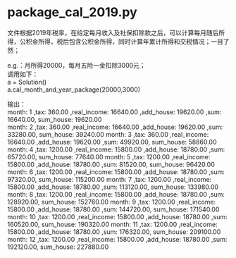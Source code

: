 # package_cal_2019.py

文件根据2019年税率，在给定每月收入及社保扣除款之后，可以计算每月随后所得，公积金所得，税后包含公积金所得，同时计算年累计所得和交税情况；一目了然；

e.g.：月所得20000，每月五险一金扣除3000元；  
调用如下：  
a = Solution()   
a.cal_month_and_year_package(20000,3000)   

输出：  
month: 1 ,tax: 360.00 ,real_income: 16640.00 ,add_house: 19620.00 ,sum: 16640.00, sum_house: 19620.00  
month: 2 ,tax: 360.00 ,real_income: 16640.00 ,add_house: 19620.00 ,sum: 33280.00, sum_house: 39240.00
month: 3 ,tax: 360.00 ,real_income: 16640.00 ,add_house: 19620.00 ,sum: 49920.00, sum_house: 58860.00
month: 4 ,tax: 1200.00 ,real_income: 15800.00 ,add_house: 18780.00 ,sum: 65720.00, sum_house: 77640.00
month: 5 ,tax: 1200.00 ,real_income: 15800.00 ,add_house: 18780.00 ,sum: 81520.00, sum_house: 96420.00
month: 6 ,tax: 1200.00 ,real_income: 15800.00 ,add_house: 18780.00 ,sum: 97320.00, sum_house: 115200.00
month: 7 ,tax: 1200.00 ,real_income: 15800.00 ,add_house: 18780.00 ,sum: 113120.00, sum_house: 133980.00
month: 8 ,tax: 1200.00 ,real_income: 15800.00 ,add_house: 18780.00 ,sum: 128920.00, sum_house: 152760.00
month: 9 ,tax: 1200.00 ,real_income: 15800.00 ,add_house: 18780.00 ,sum: 144720.00, sum_house: 171540.00
month: 10 ,tax: 1200.00 ,real_income: 15800.00 ,add_house: 18780.00 ,sum: 160520.00, sum_house: 190320.00
month: 11 ,tax: 1200.00 ,real_income: 15800.00 ,add_house: 18780.00 ,sum: 176320.00, sum_house: 209100.00
month: 12 ,tax: 1200.00 ,real_income: 15800.00 ,add_house: 18780.00 ,sum: 192120.00, sum_house: 227880.00
